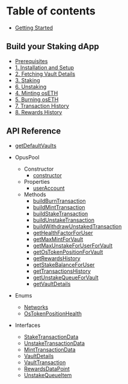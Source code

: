 # Table of contents

-   [Getting Started](getting-started.md)

## Build your Staking dApp

-   [Prerequisites](guide/0-prerequisites.md)
-   [1. Installation and Setup](guide/1-installation-and-setup.md)
-   [2. Fetching Vault Details](guide/2-fetching-vault-details.md)
-   [3. Staking](guide/3-staking.md)
-   [6. Unstaking](guide/4-unstaking.md)
-   [4. Minting osETH](guide/5-minting-os-eth.md)
-   [5. Burning osETH](guide/6-burning-os-eth.md)
-   [7. Transaction History](guide/7-transaction-history.md)
-   [8. Rewards History](guide/8-rewards-history.md)

## API Reference

-   [getDefaultVaults](docs/functions/getDefaultVaults.md)

-   OpusPool

    -   Constructor
        -   [constructor](docs/classes/OpusPool/Constructor/constructor.md)
    -   Properties
        -   [userAccount](docs/classes/OpusPool/Properties/userAccount.md)
    -   Methods
        -   [buildBurnTransaction](docs/classes/OpusPool/Methods/buildBurnTransaction.md)
        -   [buildMintTransaction](docs/classes/OpusPool/Methods/buildMintTransaction.md)
        -   [buildStakeTransaction](docs/classes/OpusPool/Methods/buildStakeTransaction.md)
        -   [buildUnstakeTransaction](docs/classes/OpusPool/Methods/buildUnstakeTransaction.md)
        -   [buildWithdrawUnstakedTransaction](docs/classes/OpusPool/Methods/buildWithdrawUnstakedTransaction.md)
        -   [getHealthFactorForUser](docs/classes/OpusPool/Methods/getHealthFactorForUser.md)
        -   [getMaxMintForVault](docs/classes/OpusPool/Methods/getMaxMintForVault.md)
        -   [getMaxUnstakeForUserForVault](docs/classes/OpusPool/Methods/getMaxUnstakeForUserForVault.md)
        -   [getOsTokenPositionForVault](docs/classes/OpusPool/Methods/getOsTokenPositionForVault.md)
        -   [getRewardsHistory](docs/classes/OpusPool/Methods/getRewardsHistory.md)
        -   [getStakeBalanceForUser](docs/classes/OpusPool/Methods/getStakeBalanceForUser.md)
        -   [getTransactionsHistory](docs/classes/OpusPool/Methods/getTransactionsHistory.md)
        -   [getUnstakeQueueForVault](docs/classes/OpusPool/Methods/getUnstakeQueueForVault.md)
        -   [getVaultDetails](docs/classes/OpusPool/Methods/getVaultDetails.md)

-   Enums

    -   [Networks](docs/enums/Networks.md)
    -   [OsTokenPositionHealth](docs/enums/OsTokenPositionHealth.md)

-   Interfaces

    -   [StakeTransactionData](docs/interfaces/StakeTransactionData.md)
    -   [UnstakeTransactionData](docs/interfaces/UnstakeTransactionData.md)
    -   [MintTransactionData](docs/interfaces/MintTransactionData.md)
    -   [VaultDetails](docs/interfaces/VaultDetails.md)
    -   [VaultTransaction](docs/interfaces/VaultTransaction.md)
    -   [RewardsDataPoint](docs/interfaces/RewardsDataPoint.md)
    -   [UnstakeQueueItem](docs/interfaces/UnstakeQueueItem.md)
